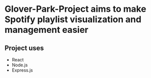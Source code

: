 # Glover-Park-Project aims to make Spotify playlist visualization and management easier

## Project uses

* React
* Node.js
* Express.js
